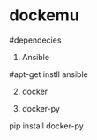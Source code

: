 # dockemu


#dependecies
1) Ansible

#apt-get instll ansible


2) docker

3) docker-py

pip install docker-py